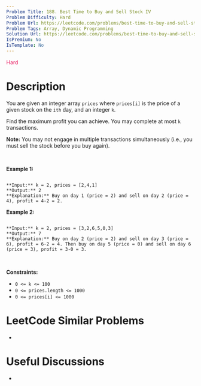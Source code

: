 ```yaml
---
Problem Title: 188. Best Time to Buy and Sell Stock IV
Problem Difficulty: Hard
Problem Url: https://leetcode.com/problems/best-time-to-buy-and-sell-stock-iv/
Problem Tags: Array, Dynamic Programming
Solution Url: https://leetcode.com/problems/best-time-to-buy-and-sell-stock-iv/solution/
IsPremium: No
IsTemplate: No
---
```


<span style="color: rgb(233, 30, 99);">Hard</span>

# Description

You are given an integer array `prices` where `prices[i]` is the price of a given stock on the `ith` day, and an integer `k`.


Find the maximum profit you can achieve. You may complete at most `k` transactions.


**Note:** You may not engage in multiple transactions simultaneously (i.e., you must sell the stock before you buy again).


 


**Example 1:**



```

**Input:** k = 2, prices = [2,4,1]
**Output:** 2
**Explanation:** Buy on day 1 (price = 2) and sell on day 2 (price = 4), profit = 4-2 = 2.

```

**Example 2:**



```

**Input:** k = 2, prices = [3,2,6,5,0,3]
**Output:** 7
**Explanation:** Buy on day 2 (price = 2) and sell on day 3 (price = 6), profit = 6-2 = 4. Then buy on day 5 (price = 0) and sell on day 6 (price = 3), profit = 3-0 = 3.

```

 


**Constraints:**


* `0 <= k <= 100`
* `0 <= prices.length <= 1000`
* `0 <= prices[i] <= 1000`




# LeetCode Similar Problems

- []()

# Useful Discussions

- []()
